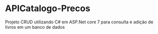 # APICatalogo-Precos
Projeto CRUD utilizando C# em ASP.Net core 7 para consulta e adição de livros em um banco de dados
